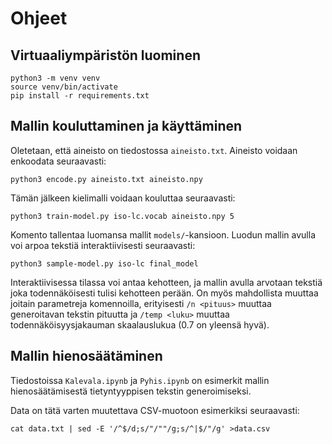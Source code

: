 # Ohjeet

## Virtuaaliympäristön luominen

	python3 -m venv venv
	source venv/bin/activate
	pip install -r requirements.txt

## Mallin kouluttaminen ja käyttäminen

Oletetaan, että aineisto on tiedostossa `aineisto.txt`.
Aineisto voidaan enkoodata seuraavasti:

	python3 encode.py aineisto.txt aineisto.npy

Tämän jälkeen kielimalli voidaan kouluttaa seuraavasti:

	python3 train-model.py iso-lc.vocab aineisto.npy 5

Komento tallentaa luomansa mallit `models/`-kansioon.
Luodun mallin avulla voi arpoa tekstiä interaktiivisesti seuraavasti:

	python3 sample-model.py iso-lc final_model

Interaktiivisessa tilassa voi antaa kehotteen, ja mallin avulla arvotaan tekstiä joka todennäköisesti tulisi kehotteen perään.
On myös mahdollista muuttaa joitain parametreja komennoilla, erityisesti `/n <pituus>` muuttaa generoitavan tekstin pituutta
ja `/temp <luku>` muuttaa todennäköisyysjakauman skaalauslukua (0.7 on yleensä hyvä).

## Mallin hienosäätäminen

Tiedostoissa `Kalevala.ipynb` ja `Pyhis.ipynb` on esimerkit mallin hienosäätämisestä tietyntyyppisen tekstin generoimiseksi.

Data on tätä varten muutettava CSV-muotoon esimerkiksi seuraavasti:

	cat data.txt | sed -E '/^$/d;s/"/""/g;s/^|$/"/g' >data.csv
